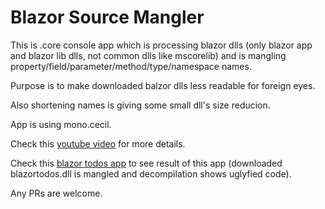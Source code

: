 # Blazor Source Mangler

This is .core console app which is processing blazor dlls (only blazor app and blazor lib dlls, not common dlls like mscorelib) and is mangling property/field/parameter/method/type/namespace names.

Purpose is to make downloaded balzor dlls less readable for foreign eyes.

Also shortening names is giving some small dll's size reducion.

App is using mono.cecil.


Check this [youtube video](https://www.youtube.com/watch?v=nlXax81b1UE) for more details.

Check this [blazor todos app](https://lupblazortodo.z20.web.core.windows.net) to see result of this app (downloaded blazortodos.dll is mangled and decompilation shows uglyfied code).

Any PRs are welcome.
